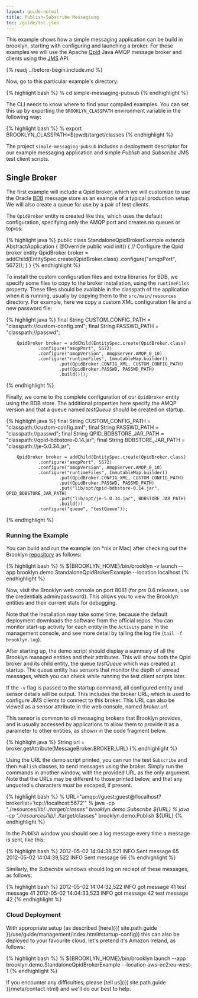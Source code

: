 ```yaml
---
layout: guide-normal
title: Publish-Subscribe Messagiung
toc: /guide/toc.json
---
```


This example shows how a simple messaging application can be build
in brooklyn, starting with configuring and launching a broker. For
these examples we will use the Apache [Qpid](http://qpid.apache.org/)
Java AMQP message broker and clients using the
[JMS](http://docs.oracle.com/javaee/6/tutorial/doc/bnceh.html) API.

{% readj ../before-begin.include.md %}

Now, go to this particular example's directory:

{% highlight bash %}
% cd simple-messaging-pubsub
{% endhighlight %}

The CLI needs to know where to find your compiled examples. You can set this up by exporting
the ``BROOKLYN_CLASSPATH`` environment variable in the following way:

{% highlight bash %}
% export BROOKLYN_CLASSPATH=$(pwd)/target/classes
{% endhighlight %}

The project ``simple-messaging-pubsub`` includes a deployment
descriptor for our example messaging application and simple _Publish_
and _Subscribe_ JMS test client scripts.

## Single Broker

The first example will include a Qpid broker, which we will customize
to use the Oracle [BDB](http://www.oracle.com/technetwork/products/berkeleydb/overview/index.html)
message store as an example of a typical production setup. We will
also create a queue for use by a pair of test clients.

The ``QpidBroker`` entity is created like this, which uses the
default configuration, specifying only the AMQP port and creates
no queues or topics:

{% highlight java %}
public class StandaloneQpidBrokerExample extends AbstractApplication {
    @Override
    public void init() {
        // Configure the Qpid broker entity
    	QpidBroker broker = addChild(EntitySpec.create(QpidBroker.class)
    	        .configure("amqpPort", 5672));
    }
}
{% endhighlight %}

To install the custom configuration files and extra libraries for
BDB, we specify some files to copy to the broker installation, using
the ``runtimeFiles`` property. These files should be available in
the classpath of the application when it is running, usually by
copying them to the ``src/main/resources`` directory. For example,
here we copy a custom XML configuration file and a new password
file:

{% highlight java %}
        final String CUSTOM_CONFIG_PATH = "classpath://custom-config.xml";
        final String PASSWD_PATH = "classpath://passwd";

    	QpidBroker broker = addChild(EntitySpec.create(QpidBroker.class)
    	        .configure("amqpPort", 5672)
    	        .configure("amqpVersion", AmqpServer.AMQP_0_10)
    	        .configure("runtimeFiles", ImmutableMap.builder()
    	                .put(QpidBroker.CONFIG_XML, CUSTOM_CONFIG_PATH)
    	                .put(QpidBroker.PASSWD, PASSWD_PATH)
    	                .build()));
{% endhighlight %}

Finally, we come to the complete configuration of our ``QpidBroker``
entity using the BDB store. The additional properties here specify
the AMQP version and that a queue named _testQueue_ should be created
on startup.

{% highlight java %}
        final String CUSTOM_CONFIG_PATH = "classpath://custom-config.xml";
        final String PASSWD_PATH = "classpath://passwd";
        final String QPID_BDBSTORE_JAR_PATH = "classpath://qpid-bdbstore-0.14.jar";
        final String BDBSTORE_JAR_PATH = "classpath://je-5.0.34.jar";

    	QpidBroker broker = addChild(EntitySpec.create(QpidBroker.class)
    	        .configure("amqpPort", 5672)
    	        .configure("amqpVersion", AmqpServer.AMQP_0_10)
    	        .configure("runtimeFiles", ImmutableMap.builder()
    	                .put(QpidBroker.CONFIG_XML, CUSTOM_CONFIG_PATH)
    	                .put(QpidBroker.PASSWD, PASSWD_PATH)
    	                .put("lib/opt/qpid-bdbstore-0.14.jar", QPID_BDBSTORE_JAR_PATH)
    	                .put("lib/opt/je-5.0.34.jar", BDBSTORE_JAR_PATH)
    	                .build())
    	        .configure("queue", "testQueue"));
{% endhighlight %}


### Running the Example

You can build and run the example (on *nix or Mac) after checking
out the Brooklyn [repository](https://www.github.com/brooklyncentral/brooklyn)
as follows:

{% highlight bash %}
% ${BROOKLYN_HOME}/bin/brooklyn -v launch --app brooklyn.demo.StandaloneQpidBrokerExample --location localhost
{% endhighlight %}

Now, visit the Brooklyn web console on port 8081 (for pre 0.6 releases,
use the credentials admin/password). This allows you to view the Brooklyn 
entities and their current state for debugging.

Note that the installation may take some time, because the default
deployment downloads the software from the official repos.  You can
monitor start-up activity for each entity in the ``Activity`` pane
in the management console, and see more detail by tailing the log
file (``tail -f brooklyn.log``).

After starting up, the demo script should display a summary of all
the Brooklyn managed entities and their attributes. This will show
both the Qpid broker and its child entity, the queue _testQueue_
which was created at startup. The queue entity has sensors that
monitor the depth of unread messages, which you can check while
running the test client scripts later.

If the ``-v`` flag is passed to the startup command, all configured
entity and sensor details will be output. This includes the broker URL,
which is used to configure JMS clients to connect to this broker.
This URL can also be viewed as a sensor attribute in the web console,
named _broker.url_.

This sensor is common to _all_ messaging brokers that Brooklyn
provides, and is usually accessed by applications to allow them to
provide it as a parameter to other entities, as shown in the code
fragment below.

{% highlight java %}
String url = broker.getAttribute(MessageBroker.BROKER_URL)
{% endhighlight %}

Using the URL the demo script printed, you can run the test ``Subscribe``
and then ``Publish`` classes, to send messages using the broker. Simply
run the commands in another window, with the provided URL as the
only argument. Note that the URLs may be different to those printed
below, and that any unquoted ``&`` characters *must* be escaped,
if present.

{% highlight bash %}
% URL="amqp://guest:guest@/localhost?brokerlist='tcp://localhost:5672'"
% java -cp "./resources/lib/*:./target/classes" brooklyn.demo.Subscribe ${URL}
% java -cp "./resources/lib/*:./target/classes" brooklyn.demo.Publish ${URL}
{% endhighlight %}

In the _Publish_ window you should see a log message every time a
message is sent, like this:

{% highlight bash %}
2012-05-02 14:04:38,521 INFO  Sent message 65
2012-05-02 14:04:39,522 INFO  Sent message 66
{% endhighlight %}

Similarly, the _Subscribe_ windows should log on reciept of these
messages, as follows:

{% highlight bash %}
2012-05-02 14:04:32,522 INFO  got message 41 test message 41
2012-05-02 14:04:33,523 INFO  got message 42 test message 42
{% endhighlight %}

### Cloud Deployment

With appropriate setup (as described
[here]({{ site.path.guide }}/use/guide/management/index.html#startup-config))
this can also be deployed to your favourite cloud, let's pretend
it's Amazon Ireland, as follows:

{% highlight bash %}
% ${BROOKLYN_HOME}/bin/brooklyn launch --app brooklyn.demo.StandaloneQpidBrokerExample --location aws-ec2:eu-west-1
{% endhighlight %}

If you encounter any difficulties, please
[tell us]({{ site.path.guide }}/meta/contact.html) and we'll do our best
to help.
